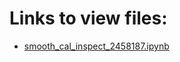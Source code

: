 # Links to view files:

* [smooth_cal_inspect_2458187.ipynb](https://nbviewer.jupyter.org/github/HERA-Team/H1C_IDR3_3_Notebooks/blob/main/smooth_cal_inspect/smooth_cal_inspect_2458187.ipynb)